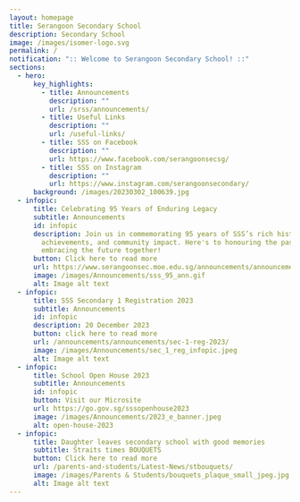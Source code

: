 ```yaml
---
layout: homepage
title: Serangoon Secondary School
description: Secondary School
image: /images/isomer-logo.svg
permalink: /
notification: ":: Welcome to Serangoon Secondary School! ::"
sections:
  - hero:
      key_highlights:
        - title: Announcements
          description: ""
          url: /srss/announcements/
        - title: Useful Links
          description: ""
          url: /useful-links/
        - title: SSS on Facebook
          description: ""
          url: https://www.facebook.com/serangoonsecsg/
        - title: SSS on Instagram
          description: ""
          url: https://www.instagram.com/serangoonsecondary/
      background: /images/20230302_100639.jpg
  - infopic:
      title: Celebrating 95 Years of Enduring Legacy
      subtitle: Announcements
      id: infopic
      description: Join us in commemorating 95 years of SSS’s rich history,
        achievements, and community impact. Here's to honouring the past and
        embracing the future together!
      button: Click here to read more
      url: https://www.serangoonsec.moe.edu.sg/announcements/announcements/sss-95-years/
      image: /images/Announcements/sss_95_ann.gif
      alt: Image alt text
  - infopic:
      title: SSS Secondary 1 Registration 2023
      subtitle: Announcements
      id: infopic
      description: 20 December 2023
      button: click here to read more
      url: /announcements/announcements/sec-1-reg-2023/
      image: /images/Announcements/sec_1_reg_infopic.jpeg
      alt: Image alt text
  - infopic:
      title: School Open House 2023
      subtitle: Announcements
      id: infopic
      button: Visit our Microsite
      url: https://go.gov.sg/sssopenhouse2023
      image: /images/Announcements/2023_e_banner.jpeg
      alt: open-house-2023
  - infopic:
      title: Daughter leaves secondary school with good memories
      subtitle: Straits times BOUQUETS
      button: Click here to read more
      url: /parents-and-students/Latest-News/stbouquets/
      image: /images/Parents & Students/bouquets_plaque_small_jpeg.jpg
      alt: Image alt text
---
```

